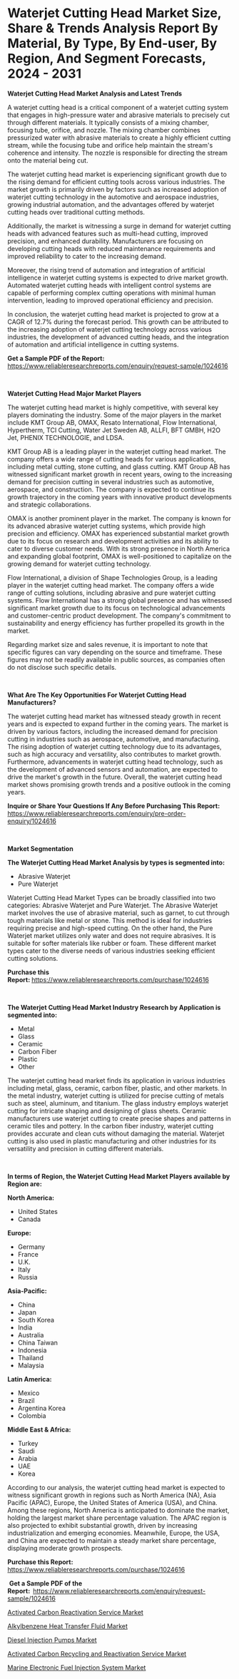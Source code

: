 <p><h1>Waterjet Cutting Head Market Size, Share & Trends Analysis Report By Material, By Type, By End-user, By Region, And Segment Forecasts, 2024 - 2031</h1></p><p><strong>Waterjet Cutting Head Market Analysis and Latest Trends</strong></p>
<p><p>A waterjet cutting head is a critical component of a waterjet cutting system that engages in high-pressure water and abrasive materials to precisely cut through different materials. It typically consists of a mixing chamber, focusing tube, orifice, and nozzle. The mixing chamber combines pressurized water with abrasive materials to create a highly efficient cutting stream, while the focusing tube and orifice help maintain the stream's coherence and intensity. The nozzle is responsible for directing the stream onto the material being cut.</p><p>The waterjet cutting head market is experiencing significant growth due to the rising demand for efficient cutting tools across various industries. The market growth is primarily driven by factors such as increased adoption of waterjet cutting technology in the automotive and aerospace industries, growing industrial automation, and the advantages offered by waterjet cutting heads over traditional cutting methods.</p><p>Additionally, the market is witnessing a surge in demand for waterjet cutting heads with advanced features such as multi-head cutting, improved precision, and enhanced durability. Manufacturers are focusing on developing cutting heads with reduced maintenance requirements and improved reliability to cater to the increasing demand.</p><p>Moreover, the rising trend of automation and integration of artificial intelligence in waterjet cutting systems is expected to drive market growth. Automated waterjet cutting heads with intelligent control systems are capable of performing complex cutting operations with minimal human intervention, leading to improved operational efficiency and precision.</p><p>In conclusion, the waterjet cutting head market is projected to grow at a CAGR of 12.7% during the forecast period. This growth can be attributed to the increasing adoption of waterjet cutting technology across various industries, the development of advanced cutting heads, and the integration of automation and artificial intelligence in cutting systems.</p></p>
<p><strong>Get a Sample PDF of the Report:&nbsp;</strong> <a href="https://www.reliableresearchreports.com/enquiry/request-sample/1024616">https://www.reliableresearchreports.com/enquiry/request-sample/1024616</a></p>
<p>&nbsp;</p>
<p><strong>Waterjet Cutting Head Major Market Players</strong></p>
<p><p>The waterjet cutting head market is highly competitive, with several key players dominating the industry. Some of the major players in the market include KMT Group AB, OMAX, Resato International, Flow International, Hypertherm, TCI Cutting, Water Jet Sweden AB, ALLFI, BFT GMBH, H2O Jet, PHENIX TECHNOLOGIE, and LDSA.</p><p>KMT Group AB is a leading player in the waterjet cutting head market. The company offers a wide range of cutting heads for various applications, including metal cutting, stone cutting, and glass cutting. KMT Group AB has witnessed significant market growth in recent years, owing to the increasing demand for precision cutting in several industries such as automotive, aerospace, and construction. The company is expected to continue its growth trajectory in the coming years with innovative product developments and strategic collaborations.</p><p>OMAX is another prominent player in the market. The company is known for its advanced abrasive waterjet cutting systems, which provide high precision and efficiency. OMAX has experienced substantial market growth due to its focus on research and development activities and its ability to cater to diverse customer needs. With its strong presence in North America and expanding global footprint, OMAX is well-positioned to capitalize on the growing demand for waterjet cutting technology.</p><p>Flow International, a division of Shape Technologies Group, is a leading player in the waterjet cutting head market. The company offers a wide range of cutting solutions, including abrasive and pure waterjet cutting systems. Flow International has a strong global presence and has witnessed significant market growth due to its focus on technological advancements and customer-centric product development. The company's commitment to sustainability and energy efficiency has further propelled its growth in the market.</p><p>Regarding market size and sales revenue, it is important to note that specific figures can vary depending on the source and timeframe. These figures may not be readily available in public sources, as companies often do not disclose such specific details.</p></p>
<p>&nbsp;</p>
<p><strong>What Are The Key Opportunities For Waterjet Cutting Head Manufacturers?</strong></p>
<p><p>The waterjet cutting head market has witnessed steady growth in recent years and is expected to expand further in the coming years. The market is driven by various factors, including the increased demand for precision cutting in industries such as aerospace, automotive, and manufacturing. The rising adoption of waterjet cutting technology due to its advantages, such as high accuracy and versatility, also contributes to market growth. Furthermore, advancements in waterjet cutting head technology, such as the development of advanced sensors and automation, are expected to drive the market's growth in the future. Overall, the waterjet cutting head market shows promising growth trends and a positive outlook in the coming years.</p></p>
<p><strong>Inquire or Share Your Questions If Any Before Purchasing This Report:</strong> <a href="https://www.reliableresearchreports.com/enquiry/pre-order-enquiry/1024616">https://www.reliableresearchreports.com/enquiry/pre-order-enquiry/1024616</a></p>
<p>&nbsp;</p>
<p><strong>Market Segmentation</strong></p>
<p><strong>The Waterjet Cutting Head Market Analysis by types is segmented into:</strong></p>
<p><ul><li>Abrasive Waterjet</li><li>Pure Waterjet</li></ul></p>
<p><p>Waterjet Cutting Head Market Types can be broadly classified into two categories: Abrasive Waterjet and Pure Waterjet. The Abrasive Waterjet market involves the use of abrasive material, such as garnet, to cut through tough materials like metal or stone. This method is ideal for industries requiring precise and high-speed cutting. On the other hand, the Pure Waterjet market utilizes only water and does not require abrasives. It is suitable for softer materials like rubber or foam. These different market types cater to the diverse needs of various industries seeking efficient cutting solutions.</p></p>
<p><strong>Purchase this Report:&nbsp;</strong><a href="https://www.reliableresearchreports.com/purchase/1024616">https://www.reliableresearchreports.com/purchase/1024616</a></p>
<p>&nbsp;</p>
<p><strong>The Waterjet Cutting Head Market Industry Research by Application is segmented into:</strong></p>
<p><ul><li>Metal</li><li>Glass</li><li>Ceramic</li><li>Carbon Fiber</li><li>Plastic</li><li>Other</li></ul></p>
<p><p>The waterjet cutting head market finds its application in various industries including metal, glass, ceramic, carbon fiber, plastic, and other markets. In the metal industry, waterjet cutting is utilized for precise cutting of metals such as steel, aluminum, and titanium. The glass industry employs waterjet cutting for intricate shaping and designing of glass sheets. Ceramic manufacturers use waterjet cutting to create precise shapes and patterns in ceramic tiles and pottery. In the carbon fiber industry, waterjet cutting provides accurate and clean cuts without damaging the material. Waterjet cutting is also used in plastic manufacturing and other industries for its versatility and precision in cutting different materials.</p></p>
<p>&nbsp;</p>
<p><strong>In terms of Region, the Waterjet Cutting Head Market Players available by Region are:</strong></p>
<p>
    <p> <strong> North America: </strong>
        <ul>
            <li>United States</li>
            <li>Canada</li>
        </ul>
        </p> 
    <p> <strong> Europe: </strong>
        <ul>
            <li>Germany</li>
            <li>France</li>
            <li>U.K.</li>
            <li>Italy</li>
            <li>Russia</li>
        </ul>
        </p> 
    <p> <strong> Asia-Pacific: </strong>
        <ul>
            <li>China</li>
            <li>Japan</li>
            <li>South Korea</li>
            <li>India</li>
            <li>Australia</li>
            <li>China Taiwan</li>
            <li>Indonesia</li>
            <li>Thailand</li>
            <li>Malaysia</li>
        </ul>
        </p> 
    <p> <strong> Latin America: </strong>
        <ul>
            <li>Mexico</li>
            <li>Brazil</li>
            <li>Argentina Korea</li>
            <li>Colombia</li>
        </ul>
        </p> 
    <p> <strong> Middle East & Africa: </strong>
        <ul>
            <li>Turkey</li>
            <li>Saudi</li>
            <li>Arabia</li>
            <li>UAE</li>
            <li>Korea</li>
        </ul>
    </p>
    </p>
<p><p>According to our analysis, the waterjet cutting head market is expected to witness significant growth in regions such as North America (NA), Asia Pacific (APAC), Europe, the United States of America (USA), and China. Among these regions, North America is anticipated to dominate the market, holding the largest market share percentage valuation. The APAC region is also projected to exhibit substantial growth, driven by increasing industrialization and emerging economies. Meanwhile, Europe, the USA, and China are expected to maintain a steady market share percentage, displaying moderate growth prospects.</p></p>
<p><strong>Purchase this Report: </strong><a href="https://www.reliableresearchreports.com/purchase/1024616">https://www.reliableresearchreports.com/purchase/1024616</a></p>
<p>&nbsp;<strong>Get a Sample PDF of the Report:&nbsp;&nbsp;</strong><a href="https://www.reliableresearchreports.com/enquiry/request-sample/1024616">https://www.reliableresearchreports.com/enquiry/request-sample/1024616</a></p>
<p><strong></strong></p>
<p><p><a href="https://www.linkedin.com/pulse/activated-carbon-reactivation-service-market-size-furnishes-kpnve?trackingId=f2FrnvEPStSdcABsDJmu4Q%3D%3D">Activated Carbon Reactivation Service Market</a></p><p><a href="https://www.linkedin.com/pulse/alkylbenzene-heat-transfer-fluid-market-goal-estimating-d9cte?trackingId=dejFUxzARrq3BlsbDycv2A%3D%3D">Alkylbenzene Heat Transfer Fluid Market</a></p><p><a href="https://github.com/Paul14Anderson63/Market-Research-Report-List-2/blob/main/diesel-injection-pumps-market.md">Diesel Injection Pumps Market</a></p><p><a href="https://www.linkedin.com/pulse/activated-carbon-recycling-reactivation-service-market-goal-s4boe?trackingId=elVq81ahSRWqZwTmpdlkmA%3D%3D">Activated Carbon Recycling and Reactivation Service Market</a></p><p><a href="https://github.com/aasishrp01/Market-Research-Report-List-2/blob/main/marine-electronic-fuel-injection-system-market.md">Marine Electronic Fuel Injection System Market</a></p></p>